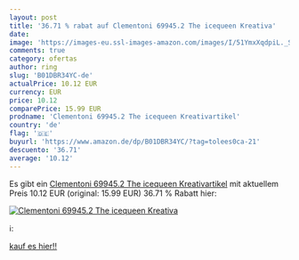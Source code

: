 ```yaml
---
layout: post
title: '36.71 % rabat auf Clementoni 69945.2 The icequeen Kreativa'
date: 
image: 'https://images-eu.ssl-images-amazon.com/images/I/51YmxXqdpiL._SL200_.jpg'
comments: true
category: ofertas
author: ring
slug: 'B01DBR34YC-de'
actualPrice: 10.12 EUR
currency: EUR
price: 10.12
comparePrice: 15.99 EUR
prodname: 'Clementoni 69945.2 The icequeen Kreativartikel'
country: 'de'
flag: '🇩🇪'
buyurl: 'https://www.amazon.de/dp/B01DBR34YC/?tag=tolees0ca-21'
descuento: '36.71'
average: '10.12'
---
```


Es gibt ein [Clementoni 69945.2 The icequeen Kreativartikel](https://www.amazon.de/dp/B01DBR34YC/?tag=tolees0ca-21) mit aktuellem Preis 10.12 EUR (original: 15.99 EUR) 36.71 % Rabatt hier:

[![Clementoni 69945.2 The icequeen Kreativa](https://images-eu.ssl-images-amazon.com/images/I/51YmxXqdpiL._SL200_.jpg)](https://www.amazon.de/dp/B01DBR34YC/?tag=tolees0ca-21)

ℹ️:


[kauf es hier!!](https://www.amazon.de/dp/B01DBR34YC/?tag=tolees0ca-21)
